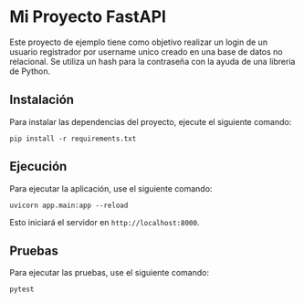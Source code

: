 # Mi Proyecto FastAPI

Este proyecto de ejemplo tiene como objetivo realizar un login de un usuario registrador por username unico creado en una base de datos no relacional. Se utiliza un hash para la contraseña con la ayuda de una libreria de Python.

## Instalación

Para instalar las dependencias del proyecto, ejecute el siguiente comando:

```
pip install -r requirements.txt
```

## Ejecución

Para ejecutar la aplicación, use el siguiente comando:

```
uvicorn app.main:app --reload
```

Esto iniciará el servidor en `http://localhost:8000`.

## Pruebas

Para ejecutar las pruebas, use el siguiente comando:

```
pytest
```
```